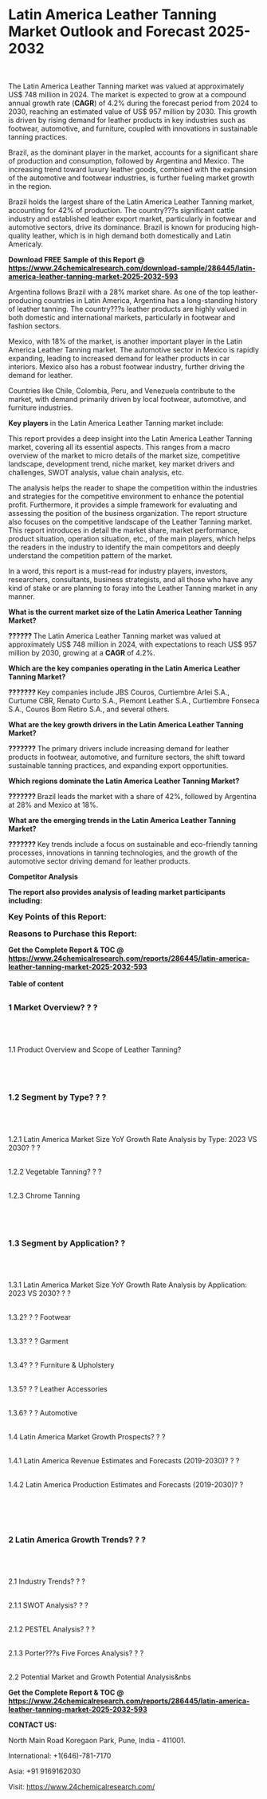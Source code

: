 <h1>Latin America Leather Tanning Market Outlook and Forecast 2025-2032</h1><br/><p>The Latin America Leather Tanning market was valued at approximately US$ 748 million in 2024. The market is expected to grow at a compound annual growth rate (<strong>CAGR</strong>) of 4.2% during the forecast period from 2024 to 2030, reaching an estimated value of US$ 957 million by 2030. This growth is driven by rising demand for leather products in key industries such as footwear, automotive, and furniture, coupled with innovations in sustainable tanning practices.</p><p>Brazil, as the dominant player in the market, accounts for a significant share of production and consumption, followed by Argentina and Mexico. The increasing trend toward luxury leather goods, combined with the expansion of the automotive and footwear industries, is further fueling market growth in the region.</p><p>Brazil holds the largest share of the Latin America Leather Tanning market, accounting for 42% of production. The country???s significant cattle industry and established leather export market, particularly in footwear and automotive sectors, drive its dominance. Brazil is known for producing high-quality leather, which is in high demand both domestically and Latin Americaly.</p><div><b>Download FREE Sample of this Report @ <a href="https://www.24chemicalresearch.com/download-sample/286445/latin-america-leather-tanning-market-2025-2032-593">https://www.24chemicalresearch.com/download-sample/286445/latin-america-leather-tanning-market-2025-2032-593</a></b></div><p>Argentina follows Brazil with a 28% market share. As one of the top leather-producing countries in Latin America, Argentina has a long-standing history of leather tanning. The country???s leather products are highly valued in both domestic and international markets, particularly in footwear and fashion sectors.</p><p>Mexico, with 18% of the market, is another important player in the Latin America Leather Tanning market. The automotive sector in Mexico is rapidly expanding, leading to increased demand for leather products in car interiors. Mexico also has a robust footwear industry, further driving the demand for leather.</p><p>Countries like Chile, Colombia, Peru, and Venezuela contribute to the market, with demand primarily driven by local footwear, automotive, and furniture industries.</p><p><strong>Key players</strong> in the Latin America Leather Tanning market include:</p><p>This report provides a deep insight into the Latin America Leather Tanning market, covering all its essential aspects. This ranges from a macro overview of the market to micro details of the market size, competitive landscape, development trend, niche market, key market drivers and challenges, SWOT analysis, value chain analysis, etc.</p><p>The analysis helps the reader to shape the competition within the industries and strategies for the competitive environment to enhance the potential profit. Furthermore, it provides a simple framework for evaluating and assessing the position of the business organization. The report structure also focuses on the competitive landscape of the Leather Tanning market. This report introduces in detail the market share, market performance, product situation, operation situation, etc., of the main players, which helps the readers in the industry to identify the main competitors and deeply understand the competition pattern of the market.</p><p>In a word, this report is a must-read for industry players, investors, researchers, consultants, business strategists, and all those who have any kind of stake or are planning to foray into the Leather Tanning market in any manner.</p><p><strong>What is the current market size of the Latin America Leather Tanning Market?</strong></p><p><strong>?????? </strong>The Latin America Leather Tanning market was valued at approximately US$ 748 million in 2024, with expectations to reach US$ 957 million by 2030, growing at a <strong>CAGR</strong> of 4.2%.</p><p><strong>Which are the key companies operating in the Latin America Leather Tanning Market?</strong></p><p><strong>??????? </strong>Key companies include JBS Couros, Curtiembre Arlei S.A., Curtume CBR, Renato Curto S.A., Piemont Leather S.A., Curtiembre Fonseca S.A., Couros Bom Retiro S.A., and several others.</p><p><strong>What are the key growth drivers in the Latin America Leather Tanning Market?</strong></p><p><strong>??????? </strong>The primary drivers include increasing demand for leather products in footwear, automotive, and furniture sectors, the shift toward sustainable tanning practices, and expanding export opportunities.</p><p><strong>Which regions dominate the Latin America Leather Tanning Market?</strong></p><p><strong>??????? </strong>Brazil leads the market with a share of 42%, followed by Argentina at 28% and Mexico at 18%.</p><p><strong>What are the emerging trends in the Latin America Leather Tanning Market?</strong></p><p><strong>??????? </strong>Key trends include a focus on sustainable and eco-friendly tanning processes, innovations in tanning technologies, and the growth of the automotive sector driving demand for leather products.</p><p><strong>Competitor Analysis</strong></p><p><strong>The report also provides analysis of leading market participants including:</strong></p><p><strong><span style="font-size:16px">Key Points of this Report:</span></strong></p><p><strong><span style="font-size:16px">Reasons to Purchase this Report:</span></strong></p><div><b>Get the Complete Report & TOC @ <a href="https://www.24chemicalresearch.com/reports/286445/latin-america-leather-tanning-market-2025-2032-593">https://www.24chemicalresearch.com/reports/286445/latin-america-leather-tanning-market-2025-2032-593</a></b></div><br><b>Table of content</b><p><h2><span style="font-size:16px"><strong>1 Market Overview? ? ? </strong></span></h2><br />
 
 <br />
 
 <p>1.1 Product Overview and Scope of Leather Tanning? </p><br />
 
 <br />
 
 <h2><strong><span style="font-size:16px">1.2 Segment by Type? ? ? </span></strong></h2><br />
 
 <br />
 
 <p>1.2.1 Latin America Market Size YoY Growth Rate Analysis by Type: 2023 VS 2030? ? ? <br /><br />
 
 1.2.2 Vegetable Tanning? ? ? <br /><br />
 
 1.2.3 Chrome Tanning<br /><br />
 
 <br />
 
 <h2><span style="font-size:16px"><strong>1.3 Segment by Application? ? </strong></span></h2><br />
 
 <br />
 
 <p>1.3.1 Latin America Market Size YoY Growth Rate Analysis by Application: 2023 VS 2030? ? ? <br /><br />
 
 1.3.2? ? ? Footwear<br /><br />
 
 1.3.3? ? ? Garment<br /><br />
 
 1.3.4? ? ? Furniture & Upholstery<br /><br />
 
 1.3.5? ? ? Leather Accessories<br /><br />
 
 1.3.6? ? ? Automotive<br /><br />
 
 1.4 Latin America Market Growth Prospects? ? ? <br /><br />
 
 1.4.1 Latin America Revenue Estimates and Forecasts (2019-2030)? ? ? <br /><br />
 
 1.4.2 Latin America Production Estimates and Forecasts (2019-2030)? ? </p><br />
 
 <br />
 
 <h2><span style="font-size:16px"><strong>2 Latin America Growth Trends? ? ? </strong></span></h2><br />
 
 <br />
 
 <p>2.1 Industry Trends? ? ? <br /><br />
 
 2.1.1 SWOT Analysis? ? ? <br /><br />
 
 2.1.2 PESTEL Analysis? ? ? <br /><br />
 
 2.1.3 Porter???s Five Forces Analysis? ? ? <br /><br />
 
 2.2 Potential Market and Growth Potential Analysis&nbs<br><div><b>Get the Complete Report & TOC @ <a href="https://www.24chemicalresearch.com/reports/286445/latin-america-leather-tanning-market-2025-2032-593">https://www.24chemicalresearch.com/reports/286445/latin-america-leather-tanning-market-2025-2032-593</a></b></div></p>
 
 <b>CONTACT US:</b><br>
 
 North Main Road Koregaon Park, Pune, India - 411001.<br/>
 
 International: +1(646)-781-7170<br/>
 
 Asia: +91 9169162030<br/>
 
 Visit: <a href="https://www.24chemicalresearch.com/">https://www.24chemicalresearch.com/</a>
 
 <br>